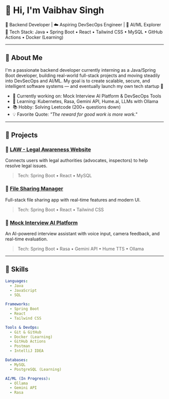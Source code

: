 # 👋 Hi, I'm Vaibhav Singh

🎯 Backend Developer | ☁️ Aspiring DevSecOps Engineer | 🤖 AI/ML Explorer  
🔧 Tech Stack: Java • Spring Boot • React • Tailwind CSS • MySQL • GitHub Actions • Docker (Learning)

---

## 🚀 About Me

I'm a passionate backend developer currently interning as a Java/Spring Boot developer, building real-world full-stack projects and moving steadily into DevSecOps and AI/ML. My goal is to create scalable, secure, and intelligent software systems — and eventually launch my own tech startup 🚀

- 🔨 Currently working on: Mock Interview AI Platform & DevSecOps Tools
- 🌱 Learning: Kubernetes, Rasa, Gemini API, Hume.ai, LLMs with Ollama
- 📚 Hobby: Solving Leetcode (200+ questions down)
- 💡 Favorite Quote: *"The reward for good work is more work."*

---

## 💼 Projects

### 🔹 [LAW - Legal Awareness Website](https://github.com/Vaibhav979/Legal-Awzreness-Website)
Connects users with legal authorities (advocates, inspectors) to help resolve legal issues.
> Tech: Spring Boot • React • MySQL

### 🔹 [File Sharing Manager](https://github.com/Vaibhav979/File-Sharing-Manager)
Full-stack file sharing app with real-time features and modern UI.
> Tech: Spring Boot • React • Tailwind CSS

### 🔹 [Mock Interview AI Platform](WIP)
An AI-powered interview assistant with voice input, camera feedback, and real-time evaluation.
> Tech: Spring Boot • Rasa • Gemini API • Hume TTS • Ollama

---

## 🧠 Skills

```yaml
Languages:
  - Java
  - JavaScript
  - SQL

Frameworks:
  - Spring Boot
  - React
  - Tailwind CSS

Tools & DevOps:
  - Git & GitHub
  - Docker (Learning)
  - GitHub Actions
  - Postman
  - IntelliJ IDEA

Databases:
  - MySQL
  - PostgreSQL (Learning)

AI/ML (In Progress):
  - Ollama
  - Gemini API
  - Rasa
